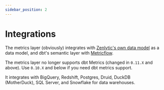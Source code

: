 ```yaml
---
sidebar_position: 2
---
```


# Integrations

The metrics layer (obviously) integrates with [Zenlytic's own data model](../../4_data_modeling/1_data_modeling.md) as a data model, and dbt's semantic layer with [Metricflow](https://docs.getdbt.com/docs/build/sl-getting-started).

The metrics layer no longer supports dbt Metrics (changed in `0.11.X` and above). Use `0.10.X` and below if you need dbt metrics support.

It integrates with BigQuery, Redshift, Postgres, Druid, DuckDB (MotherDuck), SQL Server, and Snowflake for data warehouses.

